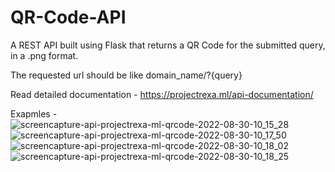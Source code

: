 # QR-Code-API

A REST API built using Flask that returns a QR Code for the submitted query, in a .png format.

The requested url should be like domain_name/?{query}

Read detailed documentation - https://projectrexa.ml/api-documentation/

Exapmles - 
![screencapture-api-projectrexa-ml-qrcode-2022-08-30-10_15_28](https://user-images.githubusercontent.com/96434205/187351579-289b4d72-6909-4927-8632-10b20a0e88fd.png)
![screencapture-api-projectrexa-ml-qrcode-2022-08-30-10_17_50](https://user-images.githubusercontent.com/96434205/187351583-98eac697-247d-40d4-91a0-3f6a8a3959ce.png)
![screencapture-api-projectrexa-ml-qrcode-2022-08-30-10_18_02](https://user-images.githubusercontent.com/96434205/187351587-65611171-efbc-424c-a523-07cc0592bebd.png)
![screencapture-api-projectrexa-ml-qrcode-2022-08-30-10_18_25](https://user-images.githubusercontent.com/96434205/187351590-bc22201d-e1a4-4e96-85f1-3a292da98c88.png)
